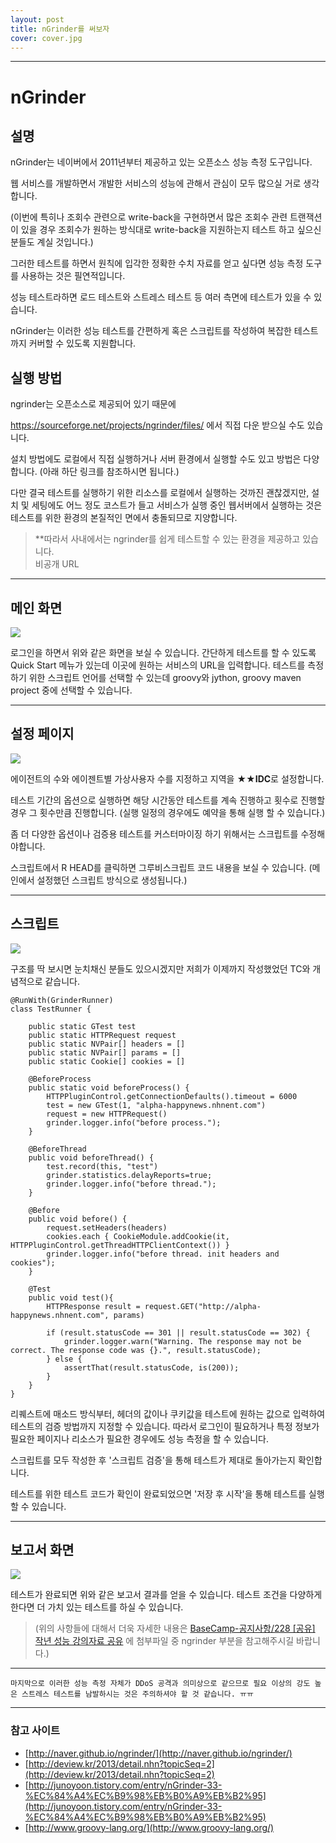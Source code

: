 ```yaml
---
layout: post
title: nGrinder를 써보자
cover: cover.jpg
---
```


* * *

# nGrinder 


## 설명

nGrinder는 네이버에서 2011년부터 제공하고 있는 오픈소스 성능 측정 도구입니다. 

웹 서비스를 개발하면서 개발한 서비스의 성능에 관해서 관심이 모두 많으실 거로 생각합니다. 

(이번에 특히나 조회수 관련으로 write-back을 구현하면서 많은 조회수 관련 트랜잭션이 있을 경우 조회수가 원하는 방식대로 write-back을 지원하는지 테스트 하고 싶으신 분들도 계실 것입니다.)

그러한 테스트를 하면서 원칙에 입각한 정확한 수치 자료를 얻고 싶다면 성능 측정 도구를 사용하는 것은 필연적입니다.

성능 테스트라하면 로드 테스트와 스트레스 테스트 등 여러 측면에 테스트가 있을 수 있습니다.

nGrinder는 이러한 성능 테스트를 간편하게 혹은 스크립트를 작성하여 복잡한 테스트까지 커버할 수 있도록 지원합니다. 



## 실행 방법

ngrinder는 오픈소스로 제공되어 있기 때문에 

https://sourceforge.net/projects/ngrinder/files/ 에서 직접 다운 받으실 수도 있습니다. 

설치 방법에도 로컬에서 직접 실행하거나 서버 환경에서 실행할 수도 있고 방법은 다양합니다. (아래 하단 링크를 참조하시면 됩니다.)

다만 결국 테스트를 실행하기 위한 리소스를 로컬에서 실행하는 것까진 괜찮겠지만,
설치 및 세팅에도 어느 정도 코스트가 들고 서비스가 실행 중인 웹서버에서 실행하는 것은 테스트를 위한 환경의 본질적인 면에서 충돌되므로 지양합니다. 

> **따라서 사내에서는 ngrinder를 쉽게 테스트할 수 있는 환경을 제공하고 있습니다.  
>  비공개 URL
 
 ---
## 메인 화면
 <img src="/images/posts/nginrder1">
 
 로그인을 하면서 위와 같은 화면을 보실 수 있습니다. 
 간단하게 테스트를 할 수 있도록 Quick Start 메뉴가 있는데 이곳에 원하는 서비스의 URL을 입력합니다. 
 테스트를 측정하기 위한 스크립트 언어를 선택할 수 있는데 groovy와 jython, groovy maven project 중에 선택할 수 있습니다.

---
## 설정 페이지
<img src="/images/posts/nginrder2">

에이전트의 수와 에이젠트별 가상사용자 수를 지정하고
지역을 **★★IDC**로 설정합니다.

테스트 기간의 옵션으로 실행하면 해당 시간동안 테스트를 계속 진행하고
횟수로 진행할 경우 그 횟수만큼 진행합니다. 
(실행 일정의 경우에도 예약을 통해 실행 할 수 있습니다.)

좀 더 다양한 옵션이나 검증용 테스트를 커스터마이징 하기 위해서는 스크립트를 수정해야합니다.

스크립트에서 R HEAD를 클릭하면 그루비스크립트 코드 내용을 보실 수 있습니다.
(메인에서 설정했던 스크립트 방식으로 생성됩니다.)

---
## 스크립트
<img src="/images/posts/nginrder3">

구조를 딱 보시면 눈치채신 분들도 있으시겠지만 저희가 이제까지 작성했었던 TC와 개념적으로 같습니다. 

```
@RunWith(GrinderRunner)
class TestRunner {

	public static GTest test
	public static HTTPRequest request
	public static NVPair[] headers = []
	public static NVPair[] params = []
	public static Cookie[] cookies = []

	@BeforeProcess
	public static void beforeProcess() {
		HTTPPluginControl.getConnectionDefaults().timeout = 6000
		test = new GTest(1, "alpha-happynews.nhnent.com")
		request = new HTTPRequest()
		grinder.logger.info("before process.");
	}

	@BeforeThread 
	public void beforeThread() {
		test.record(this, "test")
		grinder.statistics.delayReports=true;
		grinder.logger.info("before thread.");
	}
	
	@Before
	public void before() {
		request.setHeaders(headers)
		cookies.each { CookieModule.addCookie(it, HTTPPluginControl.getThreadHTTPClientContext()) }
		grinder.logger.info("before thread. init headers and cookies");
	}

	@Test
	public void test(){
		HTTPResponse result = request.GET("http://alpha-happynews.nhnent.com", params)

		if (result.statusCode == 301 || result.statusCode == 302) {
			grinder.logger.warn("Warning. The response may not be correct. The response code was {}.", result.statusCode); 
		} else {
			assertThat(result.statusCode, is(200));
		}
	}
}
```
리퀘스트에 매소드 방식부터, 헤더의 값이나 쿠키값을 테스트에 원하는 값으로 입력하여 테스트의 검증 방법까지 지정할 수 있습니다. 
따라서 로그인이 필요하거나 특정 정보가 필요한 페이지나 리소스가 필요한 경우에도 성능 측정을 할 수 있습니다. 

스크립트를 모두 작성한 후 '스크립트 검증'을 통해 테스트가 제대로 돌아가는지 확인합니다.

테스트를 위한 테스트 코드가 확인이 완료되었으면 '저장 후 시작'을 통해 테스트를 실행 할 수 있습니다. 

---
## 보고서 화면 
<img src="/images/posts/nginrder4">

테스트가 완료되면 위와 같은 보고서 결과를 얻을 수 있습니다. 테스트 조건을 다양하게 한다면 더 가치 있는 테스트를 하실 수 있습니다.


> (위의 사항들에 대해서 더욱 자세한 내용은 [BaseCamp-공지사항/228 &#91;공유&#93; 작년 성능 강의자료 공유]() 에 첨부파일 중 ngrinder 부분을 참고해주시길 바랍니다.)
 

---

` 마지막으로 이러한 성능 측정 자체가 DDoS 공격과 의미상으로 같으므로 필요 이상의 강도 높은 스트레스 테스트를 남발하시는 것은 주의하셔야 할 것 같습니다. ㅠㅠ `


---
### 참고 사이트 

* [http://naver.github.io/ngrinder/](http://naver.github.io/ngrinder/)
* [http://deview.kr/2013/detail.nhn?topicSeq=2](http://deview.kr/2013/detail.nhn?topicSeq=2)
* [http://junoyoon.tistory.com/entry/nGrinder-33-%EC%84%A4%EC%B9%98%EB%B0%A9%EB%B2%95](http://junoyoon.tistory.com/entry/nGrinder-33-%EC%84%A4%EC%B9%98%EB%B0%A9%EB%B2%95)
* [http://www.groovy-lang.org/](http://www.groovy-lang.org/)